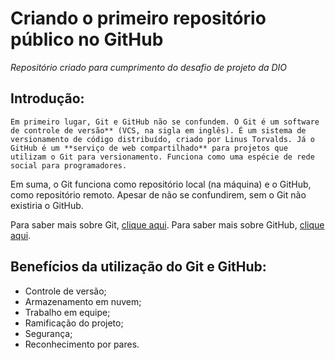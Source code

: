 # Criando o primeiro repositório público no GitHub
_Repositório criado para cumprimento do desafio de projeto da DIO_

## Introdução:

    Em primeiro lugar, Git e GitHub não se confundem. O Git é um software de controle de versão** (VCS, na sigla em inglês). É um sistema de versionamento de código distribuído, criado por Linus Torvalds. Já o GitHub é um **serviço de web compartilhado** para projetos que utilizam o Git para versionamento. Funciona como uma espécie de rede social para programadores.

Em suma, o Git funciona como repositório local (na máquina) e o GitHub, como repositório remoto. Apesar de não se confundirem, sem o Git não existiria o GitHub.

Para saber mais sobre Git, [clique aqui](https://pt.wikipedia.org/wiki/Git).
Para saber mais sobre GitHub, [clique aqui](https://pt.wikipedia.org/wiki/GitHub).

## Benefícios da utilização do Git e GitHub:

* Controle de versão;
* Armazenamento em nuvem;
* Trabalho em equipe;
* Ramificação do projeto;
* Segurança;
* Reconhecimento por pares.